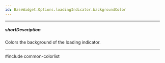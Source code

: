 ```yaml
---
id: BaseWidget.Options.loadingIndicator.backgroundColor
---
```

---
##### shortDescription
Colors the background of the loading indicator.

---
#include common-colorlist